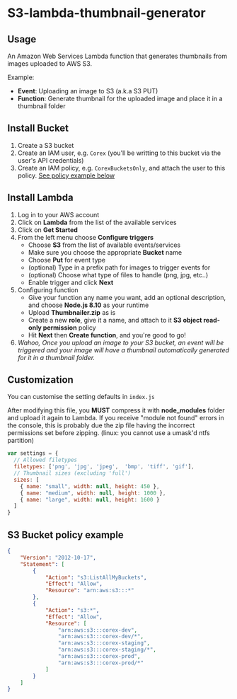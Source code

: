 # S3-lambda-thumbnail-generator

## Usage
An Amazon Web Services Lambda function that generates thumbnails from images uploaded to AWS S3.

Example:
* **Event**: Uploading an image to S3 (a.k.a S3 PUT)
* **Function**: Generate thumbnail for the uploaded image and place it in a thumbnail folder

## Install Bucket

1. Create a S3 bucket
1. Create an IAM user, e.g. `Corex` (you'll be writting to this bucket via the user's API credentials)
2. Create an IAM policy, e.g. `CorexBucketsOnly`, and attach the user to this policy. [See policy example below](#s3-bucket-policy-example)

## Install Lambda

1. Log in to your AWS account
2. Click on **Lambda** from the list of the available services
3. Click on **Get Started**
4. From the left menu choose **Configure triggers**
    - Choose **S3** from the list of available events/services
    - Make sure you choose the appropriate **Bucket** name
    - Choose **Put** for event type
    - (optional) Type in a prefix path for images to trigger events for
    - (optional) Choose what type of files to handle (png, jpg, etc..)
    - Enable trigger and click **Next**
5. Configuring function
    * Give your function any name you want, add an optional description, and choose **Node.js 8.10** as your runtime
    * Upload **Thumbnailer.zip** as is
    * Create a new **role**, give it a name, and attach to it **S3 object read-only permission** policy
    * Hit **Next** then **Create function**, and you're good to go!
6. *Wahoo, Once you upload an image to your S3 bucket, an event will be triggered and your image will have a thumbnail automatically generated for it in a thumbnail folder.*

## Customization

You can customise the setting defaults in `index.js`

After modifying this file, you **MUST** compress it with **node_modules** folder and upload it again to Lambda.
If you receive "module not found" errors in the console, this is probably due the zip file having
the incorrect permissions set before zipping. (linux: you cannot use a umask'd ntfs partition)

```js
var settings = {
  // Allowed filetypes
  filetypes: ['png', 'jpg', 'jpeg',  'bmp', 'tiff', 'gif'],
  // Thumbnail sizes (excluding 'full')
  sizes: [
    { name: "small", width: null, height: 450 },
    { name: "medium", width: null, height: 1000 },
    { name: "large", width: null, height: 1600 }
  ]
}
```

## S3 Bucket policy example
```json
{
    "Version": "2012-10-17",
    "Statement": [
        {
            "Action": "s3:ListAllMyBuckets",
            "Effect": "Allow",
            "Resource": "arn:aws:s3:::*"
        },
        {
            "Action": "s3:*",
            "Effect": "Allow",
            "Resource": [
                "arn:aws:s3:::corex-dev",
                "arn:aws:s3:::corex-dev/*",
                "arn:aws:s3:::corex-staging",
                "arn:aws:s3:::corex-staging/*",
                "arn:aws:s3:::corex-prod",
                "arn:aws:s3:::corex-prod/*"
            ]
        }
    ]
}
```
